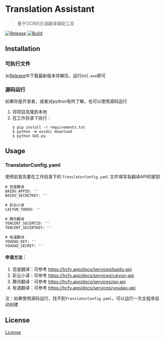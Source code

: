 # Translation Assistant

> 基于OCR的日语翻译辅助工具

[![Release](https://img.shields.io/github/v/release/GayWindTech/TransAssistant)](https://github.com/GayWindTech/TransAssistant/releases)
[![Build](https://github.com/GayWindTech/TransAssistant/workflows/Package%20Application%20with%20Pyinstaller/badge.svg?branch=main)](https://github.com/GayWindTech/TransAssistant/blob/main/.github/workflows/pyInstaller.yml)

## Installation
### 可执行文件
从[Release](https://github.com/GayWindTech/TransAssistant/releases)中下载最新版本并解压，运行`GUI.exe`即可
### 源码运行
如果你是开发者，或者对python有所了解，也可以使用源码运行
1. 将项目克隆到本地
2. 在工作目录下执行：
    ``` 
    $ pip install -r requirements.txt
    $ python -m unidic download
    $ python GUI.py
    ```

## Usage
### TranslatorConfig.yaml
使用前首先要在工作目录下的 `TranslatorConfig.yaml` 文件填写各翻译API的密钥
```
# 百度翻译
BAIDU_APPID: ''
BAIDU_SECRETKEY: ''

# 彩云小译
CAIYUN_TOKEN: ''

# 腾讯翻译
TENCENT_SECERTID: ''
TENCENT_SECERTKEY: ''

# 有道翻译
YOUDAO_KEY: ''
YOUDAO_SECRET: ''
```
#### 申请方法：
1. 百度翻译：可参考 https://hcfy.app/docs/services/baidu-api
2. 彩云小译：可参考 https://hcfy.app/docs/services/caiyun-api
3. 腾讯翻译：可参考 https://hcfy.app/docs/services/qq-api
4. 有道翻译：可参考 https://hcfy.app/docs/services/youdao-api

注：如果使用源码运行，找不到`TranslatorConfig.yaml`，可以运行一次主程序自动创建

## License
[License](https://github.com/GayWindTech/TransAssistant/blob/main/LICENSE)

